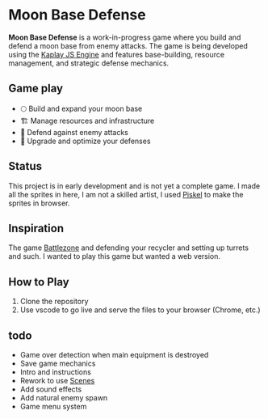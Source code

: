 # Moon Base Defense

**Moon Base Defense** is a work-in-progress game where you build and defend a moon base from enemy attacks. The game is being developed using the [Kaplay JS Engine](https://kaplayjs.com/) and features base-building, resource management, and strategic defense mechanics.

## Game play
- 🌕 Build and expand your moon base  
- 🏗️ Manage resources and infrastructure  
- 🚀 Defend against enemy attacks  
- 🔧 Upgrade and optimize your defenses  

## Status
This project is in early development and is not yet a complete game. 
I made all the sprites in here, I am not a skilled artist, I used [Piskel](https://www.piskelapp.com/) to make the sprites in browser.


## Inspiration
The game [Battlezone](https://en.wikipedia.org/wiki/Battlezone_(1998_video_game)) and defending your recycler and setting up turrets and such. I wanted to play this game but wanted a web version.

## How to Play
1. Clone the repository
2. Use vscode to go live and serve the files to your browser (Chrome, etc.)

## todo
- Game over detection when main equipment is destroyed
- Save game mechanics
- Intro and instructions
- Rework to use [Scenes](https://kaplayjs.com/guides/scenes/) 
- Add sound effects
- Add natural enemy spawn
- Game menu system
